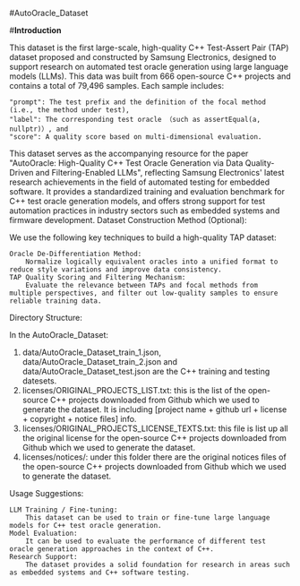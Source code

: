 #AutoOracle_Dataset

#**Introduction**

This dataset is the first large-scale, high-quality C++ Test-Assert Pair (TAP) dataset proposed and constructed by Samsung Electronics, designed to support research on automated test oracle generation using large language models (LLMs). This data was built from 666 open-source C++ projects and contains a total of 79,496 samples. 
Each sample includes: 

	"prompt": The test prefix and the definition of the focal method (i.e., the method under test),
	"label": The corresponding test oracle （such as assertEqual(a, nullptr)）, and
	"score": A quality score based on multi-dimensional evaluation.

This dataset serves as the accompanying resource for the paper "AutoOracle: High-Quality C++ Test Oracle Generation via Data Quality-Driven and Filtering-Enabled LLMs", reflecting Samsung Electronics' latest research achievements in the field of automated testing for embedded software. It provides a standardized training and evaluation benchmark for C++ test oracle generation models, and offers strong support for test automation practices in industry sectors such as embedded systems and firmware development.
Dataset Construction Method (Optional):

We use the following key techniques to build a high-quality TAP dataset:

	Oracle De-Differentiation Method:
        Normalize logically equivalent oracles into a unified format to reduce style variations and improve data consistency.
	TAP Quality Scoring and Filtering Mechanism:
        Evaluate the relevance between TAPs and focal methods from multiple perspectives, and filter out low-quality samples to ensure reliable training data.

Directory Structure:

In the AutoOracle_Dataset:
1. data/AutoOracle_Dataset_train_1.json, data/AutoOracle_Dataset_train_2.json and data/AutoOracle_Dataset_test.json are the C++ training and testing datesets.
2. licenses/ORIGINAL_PROJECTS_LIST.txt:  this is the list of the open-source C++ projects downloaded from Github which we used to generate the dataset. It is including [project name + github url + license + copyright + notice files] info.
3. licenses/ORIGINAL_PROJECTS_LICENSE_TEXTS.txt:  this file is list up all the original license for the open-source C++ projects downloaded from Github which we used to generate the dataset.
4. licenses/notices/: under this folder there are the original notices files of the open-source C++ projects downloaded from Github which we used to generate the dataset.

Usage Suggestions:

	LLM Training / Fine-tuning:
        This dataset can be used to train or fine-tune large language models for C++ test oracle generation.	
	Model Evaluation:	
        It can be used to evaluate the performance of different test oracle generation approaches in the context of C++.
	Research Support:	
        The dataset provides a solid foundation for research in areas such as embedded systems and C++ software testing.

